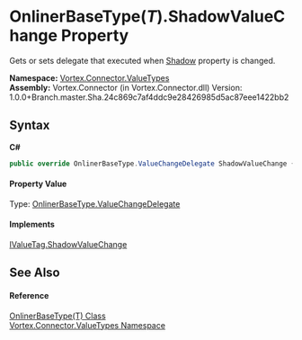 # OnlinerBaseType(*T*).ShadowValueChange Property 
 

Gets or sets delegate that executed when <a href="P_Vortex_Connector_ValueTypes_OnlinerBaseType_1_Shadow.md">Shadow</a> property is changed.

**Namespace:**&nbsp;<a href="N_Vortex_Connector_ValueTypes.md">Vortex.Connector.ValueTypes</a><br />**Assembly:**&nbsp;Vortex.Connector (in Vortex.Connector.dll) Version: 1.0.0+Branch.master.Sha.24c869c7af4ddc9e28426985d5ac87eee1422bb2

## Syntax

**C#**<br />
``` C#
public override OnlinerBaseType.ValueChangeDelegate ShadowValueChange { get; set; }
```


#### Property Value
Type: <a href="T_Vortex_Connector_ValueTypes_OnlinerBaseType_ValueChangeDelegate.md">OnlinerBaseType.ValueChangeDelegate</a>

#### Implements
<a href="P_Vortex_Connector_IValueTag_ShadowValueChange.md">IValueTag.ShadowValueChange</a><br />

## See Also


#### Reference
<a href="T_Vortex_Connector_ValueTypes_OnlinerBaseType_1.md">OnlinerBaseType(T) Class</a><br /><a href="N_Vortex_Connector_ValueTypes.md">Vortex.Connector.ValueTypes Namespace</a><br />